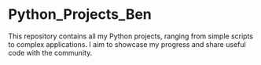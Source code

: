 # Python_Projects_Ben
This repository contains all my Python projects, ranging from simple scripts to complex applications. I aim to showcase my progress and share useful code with the community.
